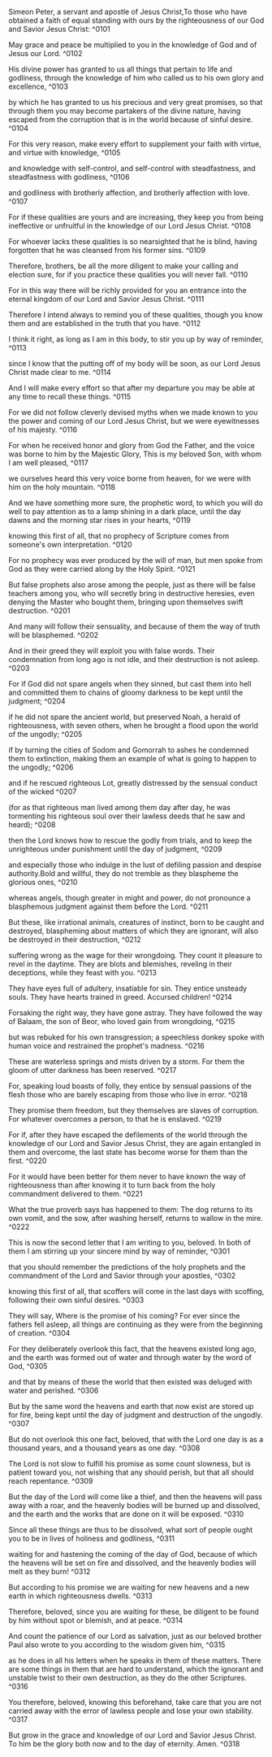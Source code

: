 Simeon Peter, a servant and apostle of Jesus Christ,To those who have obtained a faith of equal standing with ours by the righteousness of our God and Savior Jesus Christ: ^0101

May grace and peace be multiplied to you in the knowledge of God and of Jesus our Lord. ^0102

His divine power has granted to us all things that pertain to life and godliness, through the knowledge of him who called us to his own glory and excellence, ^0103

by which he has granted to us his precious and very great promises, so that through them you may become partakers of the divine nature, having escaped from the corruption that is in the world because of sinful desire. ^0104

For this very reason, make every effort to supplement your faith with virtue, and virtue with knowledge, ^0105

and knowledge with self-control, and self-control with steadfastness, and steadfastness with godliness, ^0106

and godliness with brotherly affection, and brotherly affection with love. ^0107

For if these qualities are yours and are increasing, they keep you from being ineffective or unfruitful in the knowledge of our Lord Jesus Christ. ^0108

For whoever lacks these qualities is so nearsighted that he is blind, having forgotten that he was cleansed from his former sins. ^0109

Therefore, brothers, be all the more diligent to make your calling and election sure, for if you practice these qualities you will never fall. ^0110

For in this way there will be richly provided for you an entrance into the eternal kingdom of our Lord and Savior Jesus Christ. ^0111

Therefore I intend always to remind you of these qualities, though you know them and are established in the truth that you have. ^0112

I think it right, as long as I am in this body, to stir you up by way of reminder, ^0113

since I know that the putting off of my body will be soon, as our Lord Jesus Christ made clear to me. ^0114

And I will make every effort so that after my departure you may be able at any time to recall these things. ^0115

For we did not follow cleverly devised myths when we made known to you the power and coming of our Lord Jesus Christ, but we were eyewitnesses of his majesty. ^0116

For when he received honor and glory from God the Father, and the voice was borne to him by the Majestic Glory, This is my beloved Son, with whom I am well pleased, ^0117

we ourselves heard this very voice borne from heaven, for we were with him on the holy mountain. ^0118

And we have something more sure, the prophetic word, to which you will do well to pay attention as to a lamp shining in a dark place, until the day dawns and the morning star rises in your hearts, ^0119

knowing this first of all, that no prophecy of Scripture comes from someone's own interpretation. ^0120

For no prophecy was ever produced by the will of man, but men spoke from God as they were carried along by the Holy Spirit. ^0121


But false prophets also arose among the people, just as there will be false teachers among you, who will secretly bring in destructive heresies, even denying the Master who bought them, bringing upon themselves swift destruction. ^0201

And many will follow their sensuality, and because of them the way of truth will be blasphemed. ^0202

And in their greed they will exploit you with false words. Their condemnation from long ago is not idle, and their destruction is not asleep. ^0203

For if God did not spare angels when they sinned, but cast them into hell and committed them to chains of gloomy darkness to be kept until the judgment; ^0204

if he did not spare the ancient world, but preserved Noah, a herald of righteousness, with seven others, when he brought a flood upon the world of the ungodly; ^0205

if by turning the cities of Sodom and Gomorrah to ashes he condemned them to extinction, making them an example of what is going to happen to the ungodly; ^0206

and if he rescued righteous Lot, greatly distressed by the sensual conduct of the wicked ^0207

(for as that righteous man lived among them day after day, he was tormenting his righteous soul over their lawless deeds that he saw and heard); ^0208

then the Lord knows how to rescue the godly from trials, and to keep the unrighteous under punishment until the day of judgment, ^0209

and especially those who indulge in the lust of defiling passion and despise authority.Bold and willful, they do not tremble as they blaspheme the glorious ones, ^0210

whereas angels, though greater in might and power, do not pronounce a blasphemous judgment against them before the Lord. ^0211

But these, like irrational animals, creatures of instinct, born to be caught and destroyed, blaspheming about matters of which they are ignorant, will also be destroyed in their destruction, ^0212

suffering wrong as the wage for their wrongdoing. They count it pleasure to revel in the daytime. They are blots and blemishes, reveling in their deceptions, while they feast with you. ^0213

They have eyes full of adultery, insatiable for sin. They entice unsteady souls. They have hearts trained in greed. Accursed children! ^0214

Forsaking the right way, they have gone astray. They have followed the way of Balaam, the son of Beor, who loved gain from wrongdoing, ^0215

but was rebuked for his own transgression; a speechless donkey spoke with human voice and restrained the prophet's madness. ^0216

These are waterless springs and mists driven by a storm. For them the gloom of utter darkness has been reserved. ^0217

For, speaking loud boasts of folly, they entice by sensual passions of the flesh those who are barely escaping from those who live in error. ^0218

They promise them freedom, but they themselves are slaves of corruption. For whatever overcomes a person, to that he is enslaved. ^0219

For if, after they have escaped the defilements of the world through the knowledge of our Lord and Savior Jesus Christ, they are again entangled in them and overcome, the last state has become worse for them than the first. ^0220

For it would have been better for them never to have known the way of righteousness than after knowing it to turn back from the holy commandment delivered to them. ^0221

What the true proverb says has happened to them: The dog returns to its own vomit, and the sow, after washing herself, returns to wallow in the mire. ^0222


This is now the second letter that I am writing to you, beloved. In both of them I am stirring up your sincere mind by way of reminder, ^0301

that you should remember the predictions of the holy prophets and the commandment of the Lord and Savior through your apostles, ^0302

knowing this first of all, that scoffers will come in the last days with scoffing, following their own sinful desires. ^0303

They will say, Where is the promise of his coming? For ever since the fathers fell asleep, all things are continuing as they were from the beginning of creation. ^0304

For they deliberately overlook this fact, that the heavens existed long ago, and the earth was formed out of water and through water by the word of God, ^0305

and that by means of these the world that then existed was deluged with water and perished. ^0306

But by the same word the heavens and earth that now exist are stored up for fire, being kept until the day of judgment and destruction of the ungodly. ^0307

But do not overlook this one fact, beloved, that with the Lord one day is as a thousand years, and a thousand years as one day. ^0308

The Lord is not slow to fulfill his promise as some count slowness, but is patient toward you, not wishing that any should perish, but that all should reach repentance. ^0309

But the day of the Lord will come like a thief, and then the heavens will pass away with a roar, and the heavenly bodies will be burned up and dissolved, and the earth and the works that are done on it will be exposed. ^0310

Since all these things are thus to be dissolved, what sort of people ought you to be in lives of holiness and godliness, ^0311

waiting for and hastening the coming of the day of God, because of which the heavens will be set on fire and dissolved, and the heavenly bodies will melt as they burn! ^0312

But according to his promise we are waiting for new heavens and a new earth in which righteousness dwells. ^0313

Therefore, beloved, since you are waiting for these, be diligent to be found by him without spot or blemish, and at peace. ^0314

And count the patience of our Lord as salvation, just as our beloved brother Paul also wrote to you according to the wisdom given him, ^0315

as he does in all his letters when he speaks in them of these matters. There are some things in them that are hard to understand, which the ignorant and unstable twist to their own destruction, as they do the other Scriptures. ^0316

You therefore, beloved, knowing this beforehand, take care that you are not carried away with the error of lawless people and lose your own stability. ^0317

But grow in the grace and knowledge of our Lord and Savior Jesus Christ. To him be the glory both now and to the day of eternity. Amen. ^0318